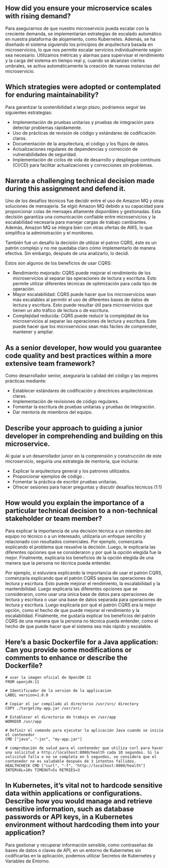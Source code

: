 ## How did you ensure your microservice scales with rising demand?
Para asegurarnos de que nuestro microservicio pueda escalar con la creciente demanda, 
se implementarian estrategias de escalado automático en nuestra plataforma de alojamiento, como Kubernetes. 
Además, se ha diseñado el sistema siguiendo los principios de arquitectura basada en microservicios, 
lo que nos permite escalar servicios individualmente según sea necesario. 
Utilizamos métricas y alarmas para supervisar el rendimiento y la carga del sistema en tiempo real y,
cuando se alcanzan ciertos umbrales, se activa automáticamente la creación de nuevas instancias del microservicio.

## Which strategies were adopted or contemplated for enduring maintainability?
Para garantizar la sostenibilidad a largo plazo, podriamos seguir las siguientes estrategias:
* Implementación de pruebas unitarias y pruebas de integración para detectar problemas rápidamente.
* Uso de prácticas de revisión de código y estándares de codificación claros.
* Documentación de la arquitectura, el código y los flujos de datos.
* Actualizaciones regulares de dependencias y corrección de vulnerabilidades de seguridad.
* Implementación de ciclos de vida de desarrollo y despliegue continuos (CI/CD) para facilitar actualizaciones y correcciones sin problemas.

## Narrate a challenging technical decision made during this assignment and defend it.
Uno de los desafíos técnicos fue decidir entre el uso de Amazon MQ y otras soluciones de mensajería. 
Se elgió Amazon MQ debido a su capacidad para proporcionar colas de mensajes altamente disponibles 
y gestionadas. Esta decisión garantiza una comunicación confiable entre microservicios y la escalabilidad 
necesaria para manejar cargas de trabajo cambiantes. 
Además, Amazon MQ se integra bien con otras ofertas de AWS, lo que simplifica la administración y el monitoreo.

También fué un desafío la decisión de utilizar el patron CQRS, éste  es un patrón complejo y no me quedaba claro
cómo implementarlo de manera efectiva. Sin embargo, después de una analizarlo, lo decidí.

Estos son algunos de los beneficios de usar CQRS:

* Rendimiento mejorado: CQRS puede mejorar el rendimiento de los microservicios al separar las operaciones de lectura y escritura. 
Esto permite utilizar diferentes técnicas de optimización para cada tipo de operación.
* Mayor escalabilidad: CQRS puede hacer que los microservicios sean más escalables al permitir el uso de diferentes bases de datos 
de lectura y escritura. Esto puede resultar útil para microservicios que tienen un alto tráfico de lectura o de escritura.
* Complejidad reducida: CQRS puede reducir la complejidad de los microservicios al separar las operaciones de lectura y escritura.
Esto puede hacer que los microservicios sean más fáciles de comprender, mantener y ampliar.

## As a senior developer, how would you guarantee code quality and best practices within a more extensive team framework?
Como desarrollador senior, aseguraría la calidad del código y las mejores prácticas mediante:

* Establecer estándares de codificación y directrices arquitectónicas claras.
* Implementación de revisiones de código regulares.
* Fomentar la escritura de pruebas unitarias y pruebas de integración.
* Dar mentoría de miembros del equipo.

## Describe your approach to guiding a junior developer in comprehending and building on this microservice.
Al guiar a un desarrollador junior en la comprensión y construcción de este microservicio, seguiría una estrategia de mentoría, que incluiría:

* Explicar la arquitectura general y los patrones utilizados.
* Proporcionar ejemplos de código .
* Fomentar la práctica de escribir pruebas unitarias.
* Ofrecer sesiones para hacer preguntas y discutir desafíos técnicos (1:1)

## How would you explain the importance of a particular technical decision to a non-technical stakeholder or team member?
Para explicar la importancia de una decisión técnica a un miembro del equipo no técnico o a un interesado, utilizaría un enfoque sencillo y relacionado con resultados comerciales. Por ejemplo, comenzaría explicando el problema que resuelve la decisión. Luego, le explicaría las diferentes opciones que se consideraron y por qué la opción elegida fue la mejor. Finalmente, explicaría los beneficios de la opción elegida de una manera que la persona no técnica pueda entender.

Por ejemplo, si estuviera explicando la importancia de usar el patrón CQRS, comenzaría explicando que el patrón CQRS separa las operaciones de lectura y escritura. Esto puede mejorar el rendimiento, la escalabilidad y la mantenibilidad. Luego explicaría las diferentes opciones que se consideraron, como usar una única base de datos para operaciones de lectura y escritura o usar una base de datos separada para operaciones de lectura y escritura. Luego explicaría por qué el patrón CQRS era la mejor opción, como el hecho de que puede mejorar el rendimiento y la escalabilidad. Finalmente, me gustaría explicar los beneficios del patrón CQRS de una manera que la persona no técnica pueda entender, como el hecho de que puede hacer que el sistema sea más rápido y escalable.


## Here’s a basic Dockerfile for a Java application: Can you provide some modifications or comments to enhance or describe the Dockerfile?

    # usar la imagen oficial de OpenJDK 11
    FROM openjdk:11

    # Identificador de la version de la applicacion
    LABEL version=1.0.0
    
    # Copiar el jar compilado al directorio /usr/src/ directory
    COPY ./target/my-app.jar /usr/src/
    
    # Establecer el directorio de trabajo en /usr/app
    WORKDIR /usr/app
    
    # Definir el comando para ejecutar la aplicación Java cuando se inicia el contenedor
    CMD ["java", "-jar", "my-app.jar"]
    
    # comprobación de salud para el contenedor que utiliza curl para hacer una solicitud a http://localhost:8080/health cada 10 segundos. Si la solicitud falla o no se completa en 5 segundos, se considera que el contenedor no es saludable después de 3 intentos fallidos.
    HEALTHCHECK CMD ["curl", "-f", "http://localhost:8080/health"] INTERVAL=10s TIMEOUT=5s RETRIES=3


## In Kubernetes, it’s vital not to hardcode sensitive data within applications or configurations. Describe how you would manage and retrieve sensitive information, such as database passwords or API keys, in a Kubernetes environment without hardcoding them into your application?
Para gestionar y recuperar información sensible, como contraseñas de bases de datos o claves de API, en un entorno de Kubernetes sin codificarlas en la aplicación, podemos utilizar Secretos de Kubernetes y Variables de Entorno.
